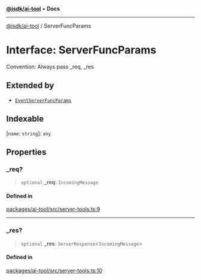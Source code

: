 [**@isdk/ai-tool**](../README.md) • **Docs**

***

[@isdk/ai-tool](../globals.md) / ServerFuncParams

# Interface: ServerFuncParams

Convention: Always pass _req, _res

## Extended by

- [`EventServerFuncParams`](EventServerFuncParams.md)

## Indexable

 \[`name`: `string`\]: `any`

## Properties

### \_req?

> `optional` **\_req**: `IncomingMessage`

#### Defined in

[packages/ai-tool/src/server-tools.ts:9](https://github.com/isdk/ai-tool.js/blob/b0813174e9b350ae47231f8e5f885150313123b0/src/server-tools.ts#L9)

***

### \_res?

> `optional` **\_res**: `ServerResponse`\<`IncomingMessage`\>

#### Defined in

[packages/ai-tool/src/server-tools.ts:10](https://github.com/isdk/ai-tool.js/blob/b0813174e9b350ae47231f8e5f885150313123b0/src/server-tools.ts#L10)
